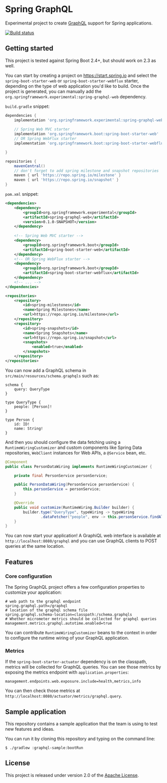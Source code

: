 # Spring GraphQL

Experimental project to create [GraphQL](https://graphql.org/) support for Spring applications.

[![Build status](https://ci.spring.io/api/v1/teams/spring-graphql/pipelines/spring-graphql/jobs/build/badge)](https://ci.spring.io/teams/spring-graphql/pipelines/spring-graphql)


## Getting started

This project is tested against Spring Boot 2.4+, but should work on 2.3 as well.

You can start by creating a project on https://start.spring.io and select the `spring-boot-starter-web` or `spring-boot-starter-webflux` starter,
depending on the type of web application you'd like to build. Once the project is generated, you can manually add the
`org.springframework.experimental:spring-graphql-web` dependency.

`build.gradle` snippet:
```groovy
dependencies {
    implementation 'org.springframework.experimental:spring-graphql-web:0.1.0-SNAPSHOT'
    
    // Spring Web MVC starter
    implementation 'org.springframework.boot:spring-boot-starter-web'
    // OR Spring WebFlux starter
    implementation 'org.springframework.boot:spring-boot-starter-webflux'

} 

repositories {
    mavenCentral()
    // don't forget to add spring milestone and snapshot repositories
    maven { url 'https://repo.spring.io/milestone' }
    maven { url 'https://repo.spring.io/snapshot' }
}
``` 

`pom.xml` snippet:
```xml
<dependencies>
    <dependency>
        <groupId>org.springframework.experimental</groupId>
        <artifactId>spring-graphql-web</artifactId>
        <version>0.1.0-SNAPSHOT</version>
    </dependency>
    
    <!-- Spring Web MVC starter -->
    <dependency>
        <groupId>org.springframework.boot</groupId>
        <artifactId>spring-boot-starter-web</artifactId>
    </dependency>
    <!-- OR Spring WebFlux starter -->
    <dependency>
        <groupId>org.springframework.boot</groupId>
        <artifactId>spring-boot-starter-webflux</artifactId>
    </dependency>
    <!-- ... -->
</dependencies>

<repositories>
    <repository>
        <id>spring-milestones</id>
        <name>Spring Milestones</name>
        <url>https://repo.spring.io/milestone</url>
    </repository>
    <repository>
        <id>spring-snapshots</id>
        <name>Spring Snapshots</name>
        <url>https://repo.spring.io/snapshot</url>
        <snapshots>
            <enabled>true</enabled>
        </snapshots>
    </repository>
</repositories>
```

You can now add a GraphQL schema in `src/main/resources/schema.graphqls` such as:

```
schema {
    query: QueryType
}

type QueryType {
    people: [Person]!
}

type Person {
    id: ID!
    name: String!
}
```

And then you should configure the data fetching using a `RuntimeWiringCustomizer` and custom components like
Spring Data repositories, `WebClient` instances for Web APIs, a `@Service` bean, etc. 

```java
@Component
public class PersonDataWiring implements RuntimeWiringCustomizer {

	private final PersonService personService;

	public PersonDataWiring(PersonService personService) {
		this.personService = personService;
	}

	@Override
	public void customize(RuntimeWiring.Builder builder) {
		builder.type("QueryType", typeWiring -> typeWiring
				.dataFetcher("people", env -> this.personService.findAll()));
	}
}
```

You can now start your application!
A GraphiQL web interface is available at `http://localhost:8080/graphql` and you can use GraphQL clients
to POST queries at the same location.


## Features

### Core configuration
The Spring GraphQL project offers a few configuration properties to customize your application: 

````properties
# web path to the graphql endpoint
spring.graphql.path=/graphql
# location of the graphql schema file
spring.graphql.schema-location=classpath:/schema.graphqls
# Whether micrometer metrics should be collected for graphql queries
management.metrics.graphql.autotime.enabled=true
````

You can contribute `RuntimeWiringCustomizer` beans to the context in order to configure the runtime wiring of your GraphQL application.

### Metrics

If the `spring-boot-starter-actuator` dependency is on the classpath, metrics will be collected for GraphQL queries.
You can see those metrics by exposing the metrics endpoint with `application.properties`:
```properties
management.endpoints.web.exposure.include=health,metrics,info
```

You can then check those metrics at `http://localhost:8080/actuator/metrics/graphql.query`.


## Sample application

This repository contains a sample application that the team is using to test new features and ideas.

You can run it by cloning this repository and typing on the command line:

```shell script
$ ./gradlew :graphql-sample:bootRun
```


## License

This project is released under version 2.0 of the [Apache License](https://www.apache.org/licenses/LICENSE-2.0).
